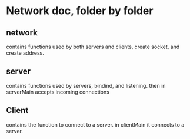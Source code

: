 # Network doc, folder by folder

## network

contains functions used by both servers and clients, create socket, and create address.


## server

contains functions used by servers, bindind, and listening. then in serverMain accepts incoming connections

## Client

contains the function to connect to a server. in clientMain it connects to a server.